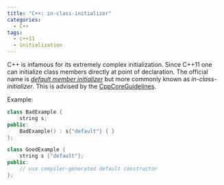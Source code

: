 ```yaml
---
title: "C++: in-class-initializer"
categories:
  - C++
tags:
  - c++11
  - initialization
---
```


C++ is infamous for its extremely complex initialization.
Since C++11 one can initialize class members directly at point of declaration.
The official name is [_default member initializer_](https://en.cppreference.com/w/cpp/language/data_members#Member_initialization) but more commonly known as _in-class-initializer_.
This is advised by the [CppCoreGuidelines](https://isocpp.github.io/CppCoreGuidelines/CppCoreGuidelines#c45-dont-define-a-default-constructor-that-only-initializes-data-members-use-default-member-initializers-instead).

Example:
```C++
class BadExample {
    string s;
public:
    BadExample() : s{"default"} { }
};

class GoodExample {
    string s {"default"};
public:
    // use compiler-generated default constructor
};
```
